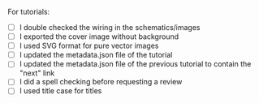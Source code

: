 For tutorials:
- [ ] I double checked the wiring in the schematics/images
- [ ] I exported the cover image without background
- [ ] I used SVG format for pure vector images
- [ ] I updated the metadata.json file of the tutorial
- [ ] I updated the metadata.json file of the previous tutorial to contain the "next" link
- [ ] I did a spell checking before requesting a review
- [ ] I used title case for titles
